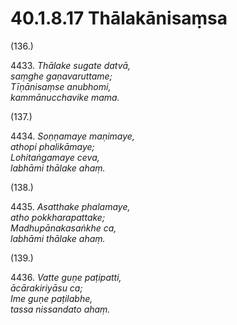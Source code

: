 

# 40.1.8.17 Thālakānisaṃsa





(136.)

4433\. _Thālake sugate datvā,_  
_saṃghe gaṇavaruttame;_  
_Tīṇānisaṃse anubhomi,_  
_kammānucchavike mama._  


(137.)

4434\. _Soṇṇamaye maṇimaye,_  
_athopi phalikāmaye;_  
_Lohitaṅgamaye ceva,_  
_labhāmi thālake ahaṃ._  


(138.)

4435\. _Asatthake phalamaye,_  
_atho pokkharapattake;_  
_Madhupānakasaṅkhe ca,_  
_labhāmi thālake ahaṃ._  


(139.)

4436\. _Vatte guṇe paṭipatti,_  
_ācārakiriyāsu ca;_  
_Ime guṇe paṭilabhe,_  
_tassa nissandato ahaṃ._  




